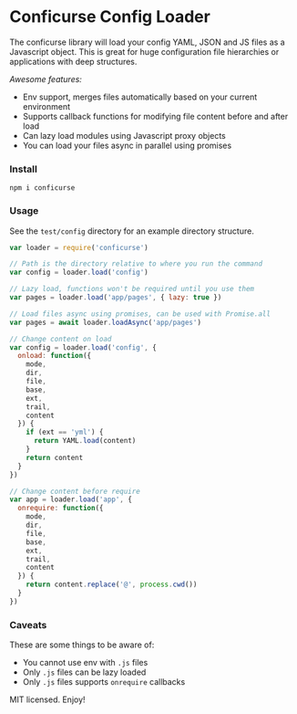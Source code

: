 # Conficurse Config Loader

The conficurse library will load your config YAML, JSON and JS files as a Javascript object. This is great for huge configuration file hierarchies or applications with deep structures.

*Awesome features:*

- Env support, merges files automatically based on your current environment
- Supports callback functions for modifying file content before and after load
- Can lazy load modules using Javascript proxy objects
- You can load your files async in parallel using promises

### Install
```npm i conficurse```

### Usage

See the ```test/config``` directory for an example directory structure.

```js
var loader = require('conficurse')

// Path is the directory relative to where you run the command
var config = loader.load('config')

// Lazy load, functions won't be required until you use them
var pages = loader.load('app/pages', { lazy: true })

// Load files async using promises, can be used with Promise.all
var pages = await loader.loadAsync('app/pages')

// Change content on load
var config = loader.load('config', {
  onload: function({
    mode,
    dir,
    file,
    base,
    ext,
    trail,
    content
  }) {
    if (ext == 'yml') {
      return YAML.load(content)
    }
    return content
  }
})

// Change content before require
var app = loader.load('app', {
  onrequire: function({
    mode,
    dir,
    file,
    base,
    ext,
    trail,
    content
  }) {
    return content.replace('@', process.cwd())
  }
})
```

### Caveats

These are some things to be aware of:

- You cannot use env with `.js` files
- Only `.js` files can be lazy loaded
- Only `.js` files supports `onrequire` callbacks

MIT licensed. Enjoy!
